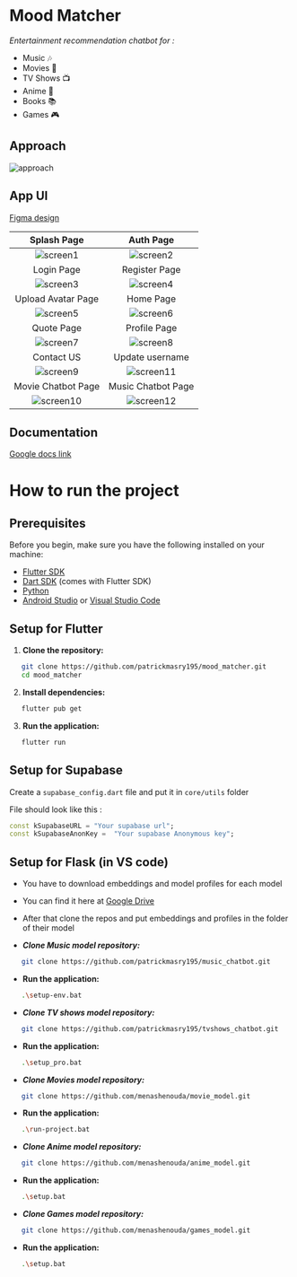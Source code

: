# Mood Matcher
*Entertainment recommendation chatbot for :* 

 - Music 🎶
 - Movies 🎥
 - TV Shows 📺
 - Anime 🎌
 - Books 📚
 - Games 🎮

## Approach

![approach](https://github.com/user-attachments/assets/6bdf549f-9055-4772-ab45-9377b277f9a6)


## App UI 
[Figma design](https://www.figma.com/design/jaFsMAT8PH92iNnGBiome1/MoodMatcher?node-id=136-9&t=cvStVs0720i4ZS5X-1)

Splash Page             |  Auth Page
:-------------------------:|:-------------------------:
![screen1](https://github.com/user-attachments/assets/3ce0f885-f0aa-4b11-a38b-ee582b216a94) |  ![screen2](https://github.com/user-attachments/assets/28628af0-6222-4fdb-8c53-2b9656eff1ae)
Login Page             |  Register Page
![screen3](https://github.com/user-attachments/assets/174a2b54-ed55-49cc-bea1-58bcbfc43839) |  ![screen4](https://github.com/user-attachments/assets/b287de31-d868-40ac-8abd-be106b32e117)
Upload Avatar Page            |  Home Page
![screen5](https://github.com/user-attachments/assets/91d24103-32f9-4ee0-a020-6b3f60781c41) |  ![screen6](https://github.com/user-attachments/assets/d41ef4c6-80e0-412c-95d3-6de5290a0f50)
Quote Page             |  Profile Page
![screen7](https://github.com/user-attachments/assets/c45e5d0e-e3a3-4e2d-b2c1-53eed1078a9a) |  ![screen8](https://github.com/user-attachments/assets/b53c4fb8-6b13-4d63-917d-0ea1bbe3f2b0)
Contact US             | Update username 
![screen9](https://github.com/user-attachments/assets/750b4153-4aea-42b1-be82-a804d7af9501) | ![screen11](https://github.com/user-attachments/assets/b6175e9d-28b7-47db-ace5-77b4fc8ba460)
Movie Chatbot Page             | Music Chatbot Page
![screen10](https://github.com/user-attachments/assets/c0ecff5c-aaa9-400c-aa2b-d85db57d7c88) | ![screen12](https://github.com/user-attachments/assets/dbc9cb0f-5039-4d79-befa-1bea756a3402)




## Documentation
[Google docs link](https://encrypted-tbn0.gstatic.com/images?q=tbn:ANd9GcQpLicTYiduOjE5g8bV_LtO1XVUihwEG-yjzA&s)
# How to run the project

## Prerequisites

Before you begin, make sure you have the following installed on your machine:

- [Flutter SDK](https://flutter.dev/docs/get-started/install)
- [Dart SDK](https://dart.dev/get-dart) (comes with Flutter SDK)
- [Python](https://www.python.org/downloads/)
- [Android Studio](https://developer.android.com/studio) or [Visual Studio Code](https://code.visualstudio.com/) 
## Setup for Flutter

1. **Clone the repository:**
```bash
   git clone https://github.com/patrickmasry195/mood_matcher.git
   cd mood_matcher 
   ```
2. **Install dependencies:**  
```bash
   flutter pub get
   ```
3. **Run the application:**  
```bash
   flutter run
   ```

## Setup for Supabase
Create a `supabase_config.dart` file and put it in `core/utils` folder

File should look like this :
```dart
const kSupabaseURL = "Your supabase url";  
const kSupabaseAnonKey =  "Your supabase Anonymous key";
   ```

## Setup for Flask (in VS code)

 - You have to download embeddings and model profiles for each model
 - You can find it here at [Google Drive](https://drive.google.com/drive/folders/1yyzgySFoMsvg5kzaOt4Z4dVAQBraz_nI)
 - After that clone the repos and put embeddings and profiles in the
   folder of their model

 - ***Clone Music model repository:***
```bash
   git clone https://github.com/patrickmasry195/music_chatbot.git 
   ```
 - **Run the application:**  
```bash
   .\setup-env.bat
   ```

 - ***Clone TV shows model repository:***
```bash
   git clone https://github.com/patrickmasry195/tvshows_chatbot.git 
   ```
 - **Run the application:**  
```bash
   .\setup_pro.bat
   ```

 - ***Clone Movies model repository:***
```bash
   git clone https://github.com/menashenouda/movie_model.git
   ```
 - **Run the application:**  
```bash
   .\run-project.bat
   ```

 - ***Clone Anime model repository:***
```bash
   git clone https://github.com/menashenouda/anime_model.git
   ```
 - **Run the application:**  
```bash
   .\setup.bat
   ```

- ***Clone Games model repository:***
```bash
   git clone https://github.com/menashenouda/games_model.git
   ```
 - **Run the application:**  
```bash
   .\setup.bat
   ```
